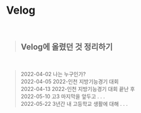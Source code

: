 # Velog

<br/>

> ## **Velog에 올렸던 것 정리하기**

<br/>

> 2022-04-02 나는 누구인가?  
> 2022-04-05 2022-인천 지방기능경기 대회  
> 2022-04-13 2022-인천 지방기능경기 대회 끝난 후  
> 2022-05-10 고3 마지막을 앞두고 . . .  
> 2022-05-22 3년간 내 고등학교 생활에 대해 . . .  